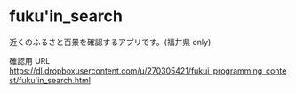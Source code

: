 fuku'in_search
============

近くのふるさと百景を確認するアプリです。(福井県 only)


確認用 URL
https://dl.dropboxusercontent.com/u/270305421/fukui_programming_contest/fuku'in_search.html
